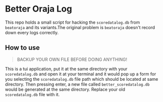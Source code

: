 # Better Oraja Log

This repo holds a small script for hacking the `scoredatalog.db` from `beatoraja` and its variants.The original problem is `beatoraja` doesn't record down every logs correctly.

## How to use

> BACKUP YOUR OWN FILE BEFORE DOING ANYTHING!

This is a tui application, put it at the same directory with your `scoredatalog.db` and open it at your terminal and it would pop up a form for you selecting the `scoredatalog.db` file path which should be located at same directory. Then pressing enter, a new file called `better_scoredatalog.db` would be generated at the same directory. Replace your old `scoredatalog.db` file with it.


